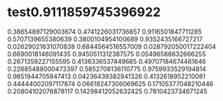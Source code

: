 # test0.9111859745396922
0.38654897129003674
0.4741226031736857
0.9116501847711285
0.5707139655380639
0.3800104954100689
0.9352435166727217
0.02629021631070838
0.6844564516557009
0.028792050017222404
0.6690018146091435
0.9450511312387575
0.05496588632666255
0.2671359227155595
0.4136336537449685
0.49707184674461646
0.22685488000473397
0.5852708136110775
0.9759933529194814
0.9851944705947413
0.04236439382941326
0.4132618952210081
0.44444002097117874
0.06618247306069625
0.17105377048210446
0.20804102076878117
0.14298412052632425
0.7810423734671245
